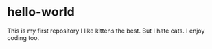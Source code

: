 # hello-world
This is my first repository
I like kittens the best. But I hate cats. I enjoy coding too.
